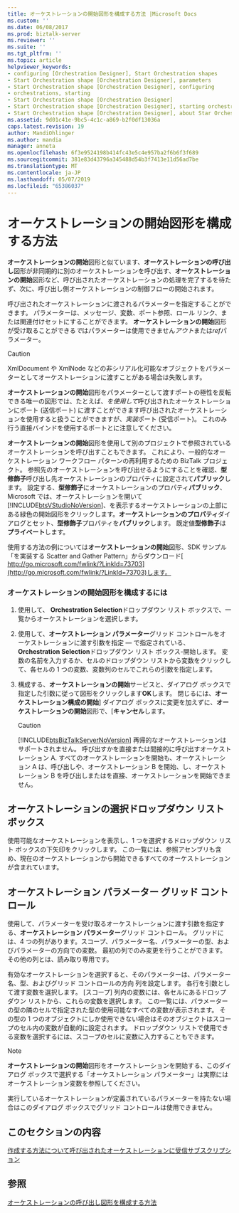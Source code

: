 ```yaml
---
title: オーケストレーションの開始図形を構成する方法 |Microsoft Docs
ms.custom: ''
ms.date: 06/08/2017
ms.prod: biztalk-server
ms.reviewer: ''
ms.suite: ''
ms.tgt_pltfrm: ''
ms.topic: article
helpviewer_keywords:
- configuring [Orchestration Designer], Start Orchestration shapes
- Start Orchestration shape [Orchestration Designer], parameters
- Start Orchestration shape [Orchestration Designer], configuring
- orchestrations, starting
- Start Orchestration shape [Orchestration Designer]
- Start Orchestration shape [Orchestration Designer], starting orchestrations
- Start Orchestration shape [Orchestration Designer], about Star Orchestration shape
ms.assetid: 9d01c41e-9bc5-4c1c-a869-b2f0df13036a
caps.latest.revision: 19
author: MandiOhlinger
ms.author: mandia
manager: anneta
ms.openlocfilehash: 6f3e9524198b414fc43e5c4e957ba2f6b6f3f689
ms.sourcegitcommit: 381e83d43796a345488d54b3f7413e11d56ad7be
ms.translationtype: MT
ms.contentlocale: ja-JP
ms.lasthandoff: 05/07/2019
ms.locfileid: "65386037"
---
```

# <a name="how-to-configure-the-start-orchestration-shape"></a>オーケストレーションの開始図形を構成する方法
**オーケストレーションの開始**図形と似ています、**オーケストレーションの呼び出し**図形が非同期的に別のオーケストレーションを呼び出す、**オーケストレーションの開始**図形など、呼び出されたオーケストレーションの処理を完了するを待たず、次に、呼び出し側オーケストレーションの制御フローの開始されます。  
  
 呼び出されたオーケストレーションに渡されるパラメーターを指定することができます。 パラメーターは、メッセージ、変数、ポート参照、ロール リンク、または関連付けセットにすることができます。 **オーケストレーションの開始**図形が受け取ることができる*で*はパラメーターは使用できません*アウト*または*ref*パラメーター。  
  
> [!CAUTION]
>  XmlDocument や XmlNode などの非シリアル化可能なオブジェクトをパラメーターとしてオーケストレーションに渡すことがある場合は失敗します。  
  
 **オーケストレーションの開始**図形をパラメーターとして渡すポートの極性を反転できる唯一の図形では、たとえば、*を使用して*呼び出されたオーケストレーションにポート (送信ポート) に渡すことができます呼び出されたオーケストレーションを使用すると扱うことができますが、*実装*ポート (受信ポート)。 これのみ行う直接バインドを使用するポートとに注意してください。  
  
 **オーケストレーションの開始**図形を使用して別のプロジェクトで参照されているオーケストレーションを呼び出すこともできます。 これにより、一般的なオーケストレーション ワークフロー パターンの再利用するための BizTalk プロジェクト。 参照先のオーケストレーションを呼び出せるようにすることを確認、**型修飾子**呼び出し先オーケストレーションのプロパティに設定されて**パブリック**します。 設定する、**型修飾子**にオーケストレーションのプロパティ**パブリック**、Microsoft では、オーケストレーションを開いて[!INCLUDE[btsVStudioNoVersion](../includes/btsvstudionoversion-md.md)]、を表示するオーケストレーションの上部にある緑色の開始図形をクリックします。**オーケストレーションのプロパティ**ダイアログとセット、**型修飾子**プロパティを**パブリック**します。 既定値**型修飾子**は**プライベート**します。  
  
 使用する方法の例については**オーケストレーションの開始**図形、SDK サンプル「を実装する Scatter and Gather Pattern」からダウンロード[ http://go.microsoft.com/fwlink/?LinkId=73703](http://go.microsoft.com/fwlink/?LinkId=73703)します。  
  
### <a name="to-configure-a-start-orchestration-shape"></a>オーケストレーションの開始図形を構成するには  
  
1. 使用して、 **Orchestration Selection**ドロップダウン リスト ボックスで、一覧からオーケストレーションを選択します。  
  
2. 使用して、**オーケストレーション パラメーター**グリッド コントロールをオーケストレーションに渡す引数を指定 — で指定されている、 **Orchestration Selection**ドロップダウン リスト ボックス-開始します。 変数の名前を入力するか、セルのドロップダウン リストから変数をクリックして、各セルの 1 つの変数、変数列のセルでこれらの引数を指定します。  
  
3. 構成する、**オーケストレーションの開始**サービスと、ダイアログ ボックスで指定した引数に従って図形をクリックします**OK**します。 閉じるには、**オーケストレーション構成の開始**] ダイアログ ボックスに変更を加えずに、**オーケストレーションの開始**図形で、[**キャンセル**します。  
  
   > [!CAUTION]
   >  [!INCLUDE[btsBizTalkServerNoVersion](../includes/btsbiztalkservernoversion-md.md)] 再帰的なオーケストレーションはサポートされません。 呼び出すかを直接または間接的に呼び出すオーケストレーション A. すべてのオーケストレーションを開始も、オーケストレーション A は、呼び出しや、オーケストレーション B を開始、し、オーケストレーション B を呼び出しまたはを直接、オーケストレーションを開始できません。  
  
## <a name="orchestration-selection-drop-down-list-box"></a>オーケストレーションの選択ドロップダウン リスト ボックス  
 使用可能なオーケストレーションを表示し、1 つを選択するドロップダウン リスト ボックスの下矢印をクリックします。 この一覧には、参照アセンブリも含め、現在のオーケストレーションから開始できるすべてのオーケストレーションが含まれています。  
  
## <a name="orchestration-parameters-grid-control"></a>オーケストレーション パラメーター グリッド コントロール  
 使用して、パラメーターを受け取るオーケストレーションに渡す引数を指定する、**オーケストレーション パラメーター**グリッド コントロール。 グリッドには、4 つの列があります。スコープ、パラメーター名、パラメーターの型、およびパラメーターの方向での変数。 最初の列でのみ変更を行うことができます。その他の列とは、読み取り専用です。  
  
 有効なオーケストレーションを選択すると、そのパラメーターは、パラメーター名、型、およびグリッド コントロールの方向 列を設定します。 各行を引数として渡す変数を選択します。 [スコープ] 列内の変数には、各セルにあるドロップダウン リストから、これらの変数を選択します。 この一覧には、パラメーターの型の隣のセルで指定された型の使用可能なすべての変数が表示されます。 その型の 1 つのオブジェクトにしか使用できない場合はそのオブジェクトはスコープのセル内の変数が自動的に設定されます。 ドロップダウン リストで使用できる変数を選択するには、スコープのセルに変数に入力することもできます。  
  
> [!NOTE]
>  **オーケストレーションの開始**図形をオーケストレーションを開始する、このダイアログ ボックスで選択する「オーケストレーション パラメーター」は実際にはオーケストレーション変数を参照してください。  
  
 実行しているオーケストレーションが定義されているパラメーターを持たない場合はこのダイアログ ボックスでグリッド コントロールは使用できません。  
  
## <a name="in-this-section"></a>このセクションの内容  
 [作成する方法について呼び出されたオーケストレーションに受信サブスクリプション](../core/how-to-create-receive-subscriptions-at-invoked-orchestrations.md) 
  
## <a name="see-also"></a>参照  
 [オーケストレーションの呼び出し図形を構成する方法](../core/how-to-configure-the-call-orchestration-shape.md)